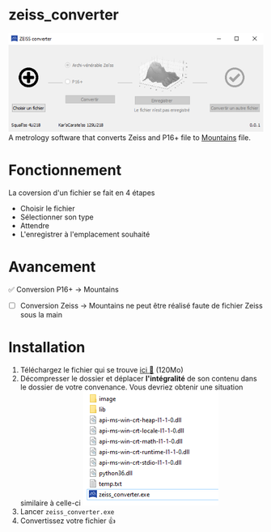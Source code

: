 # zeiss_converter
![Workshop listing](/image/tuto_git/screenshot.png)  
A metrology software that converts Zeiss and P16+ file to [Mountains](https://www.digitalsurf.com/mountains-surface-analysis-metrology-software/) file.  

# Fonctionnement
La coversion d'un fichier se fait en 4 étapes
- Choisir le fichier
- Sélectionner son type
- Attendre
- L'enregistrer à l'emplacement souhaité

# Avancement
:white_check_mark: Conversion P16+ → Mountains  
- [ ] Conversion Zeiss → Mountains ne peut être réalisé faute de fichier Zeiss sous la main

# Installation
1. Téléchargez le fichier qui se trouve [ici :link:](https://drive.google.com/open?id=1W65NwZWAZYYdjN2KyBp2cihmo74MrA8u) (120Mo)
2. Décompresser le dossier et déplacer **l'intégralité** de son contenu dans le dossier de votre convenance. Vous devriez obtenir une situation similaire à celle-ci 
![arborescence type](/image/tuto_git/install_1.png)
3. Lancer `zeiss_converter.exe`
4. Convertissez votre fichier :thumbsup:
